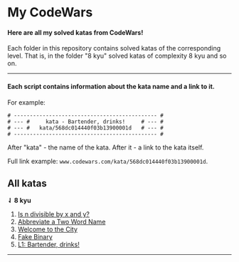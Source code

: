 # My CodeWars 

#### Here are all my solved katas from CodeWars!

Each folder in this repository contains solved katas of the corresponding level. That is, in the folder "8 kyu" solved katas of complexity 8 kyu and so on.

<hr>

#### Each script contains information about the kata name and a link to it.
For example:

```
# --------------------------------------------- #
# --- #     kata - Bartender, drinks!     # --- #
# --- #   kata/568dc014440f03b13900001d   # --- #
# --------------------------------------------- #
```

After "kata" - the name of the kata. After it - a link to the kata itself.

Full link example: ```www.codewars.com/kata/568dc014440f03b13900001d```.

## All katas
**⇃ 8 kyu**

1. [Is n divisible by x and y?](https://www.codewars.com/kata/5545f109004975ea66000086)
2. [Abbreviate a Two Word Name](https://www.codewars.com/kata/57eadb7ecd143f4c9c0000a3)
3. [Welcome to the City](https://www.codewars.com/kata/5302d846be2a9189af0001e4)
4. [Fake Binary](https://www.codewars.com/kata/57eae65a4321032ce000002d)
5. [L1: Bartender, drinks!](https://www.codewars.com/kata/568dc014440f03b13900001d)

<hr>
